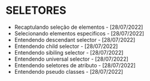 # SELETORES
- Recaptulando seleção de elementos - [28/07/2022]
- Selecionando elementos especificos - [28/07/2022]
- Entendendo descendant selector - [28/07/2022]
- Entendendo child selector - [28/07/2022]
- Entendendo sibiling selector - [28/07/2022]
- Entendendo universal selector - [28/07/2022]
- Entendendo seletores de atributo - [28/07/2022]
- Entendendo pseudo classes - [28/07/2022]